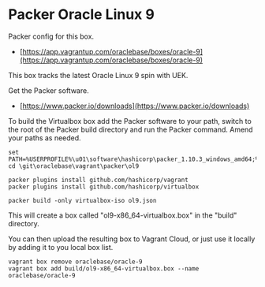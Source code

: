 # Packer Oracle Linux 9

Packer config for this box.

* [https://app.vagrantup.com/oraclebase/boxes/oracle-9](https://app.vagrantup.com/oraclebase/boxes/oracle-9)

This box tracks the latest Oracle Linux 9 spin with UEK.

Get the Packer software.

* [https://www.packer.io/downloads](https://www.packer.io/downloads)

To build the Virtualbox box add the Packer software to your path, switch to the root of the Packer build directory and run the Packer command. Amend your paths as needed.

```
set PATH=%USERPROFILE%\u01\software\hashicorp\packer_1.10.3_windows_amd64;%PATH%
cd \git\oraclebase\vagrant\packer\ol9

packer plugins install github.com/hashicorp/vagrant
packer plugins install github.com/hashicorp/virtualbox

packer build -only virtualbox-iso ol9.json
```

This will create a box called "ol9-x86_64-virtualbox.box" in the "build" directory.

You can then upload the resulting box to Vagrant Cloud, or just use it locally by adding it to you local box list.

```
vagrant box remove oraclebase/oracle-9
vagrant box add build/ol9-x86_64-virtualbox.box --name oraclebase/oracle-9
```
